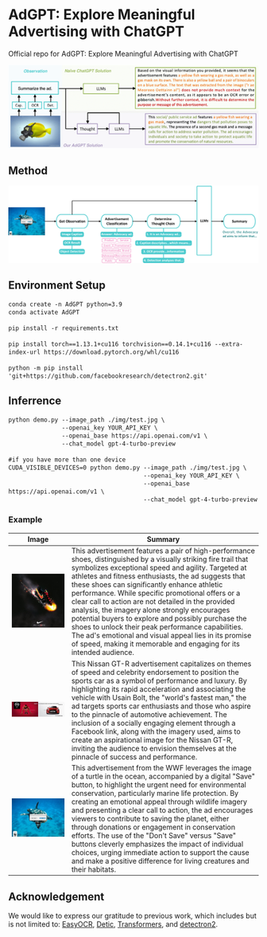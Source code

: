 # AdGPT: Explore Meaningful Advertising with ChatGPT

Official repo for AdGPT: Explore Meaningful Advertising with ChatGPT

![](./assert/figure1.png)

## Method

![](./assert/figure2.png)

## Environment Setup

```
conda create -n AdGPT python=3.9
conda activate AdGPT

pip install -r requirements.txt

pip install torch==1.13.1+cu116 torchvision==0.14.1+cu116 --extra-index-url https://download.pytorch.org/whl/cu116

python -m pip install 'git+https://github.com/facebookresearch/detectron2.git'
```

## Inferrence

```
python demo.py --image_path ./img/test.jpg \
               --openai_key YOUR_API_KEY \
               --openai_base https://api.openai.com/v1 \
               --chat_model gpt-4-turbo-preview

#if you have more than one device
CUDA_VISIBLE_DEVICES=0 python demo.py --image_path ./img/test.jpg \
                                      --openai_key YOUR_API_KEY \
                                      --openai_base https://api.openai.com/v1 \
                                      --chat_model gpt-4-turbo-preview
```

### Example

|Image|Summary|
|---------------------------|-----------------------------------------------------------------------------------------------------------------------------------------------------------------------------------------------------------------------------------------------------------------------------------------------------------------------------------------------------|
| ![Image](./img/test.jpg) |This advertisement features a pair of high-performance shoes, distinguished by a visually striking fire trail that symbolizes exceptional speed and agility. Targeted at athletes and fitness enthusiasts, the ad suggests that these shoes can significantly enhance athletic performance. While specific promotional offers or a clear call to action are not detailed in the provided analysis, the imagery alone strongly encourages potential buyers to explore and possibly purchase the shoes to unlock their peak performance capabilities. The ad's emotional and visual appeal lies in its promise of speed, making it memorable and engaging for its intended audience. |
| ![Image](./img/test2.jpg)| This Nissan GT-R advertisement capitalizes on themes of speed and celebrity endorsement to position the sports car as a symbol of performance and luxury. By highlighting its rapid acceleration and associating the vehicle with Usain Bolt, the "world's fastest man," the ad targets sports car enthusiasts and those who aspire to the pinnacle of automotive achievement. The inclusion of a socially engaging element through a Facebook link, along with the imagery used, aims to create an aspirational image for the Nissan GT-R, inviting the audience to envision themselves at the pinnacle of success and performance.|
| ![Image](./img/turtle.png) | This advertisement from the WWF leverages the image of a turtle in the ocean, accompanied by a digital "Save" button, to highlight the urgent need for environmental conservation, particularly marine life protection. By creating an emotional appeal through wildlife imagery and presenting a clear call to action, the ad encourages viewers to contribute to saving the planet, either through donations or engagement in conservation efforts. The use of the "Don't Save" versus "Save" buttons cleverly emphasizes the impact of individual choices, urging immediate action to support the cause and make a positive difference for living creatures and their habitats.

## Acknowledgement

We would like to express our gratitude to previous work, which includes but is not limited to: [EasyOCR](https://github.com/JaidedAI/EasyOCR), [Detic](https://github.com/facebookresearch/Detic), [Transformers](https://github.com/huggingface/transformers), and [detectron2](https://github.com/facebookresearch/detectron2).